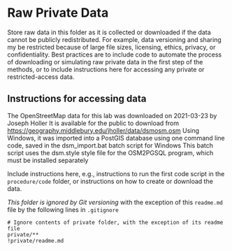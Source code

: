 # Raw Private Data

Store raw data in this folder as it is collected or downloaded if the data cannot be publicly redistributed. For example, data versioning and sharing my be restricted because of large file sizes, licensing, ethics, privacy, or confidentiality. Best practices are to include code to automate the process of downloading or simulating raw private data in the first step of the methods, or to include instructions here for accessing any private or restricted-access data.

## Instructions for accessing data


The OpenStreetMap data for this lab was downloaded on 2021-03-23 by Joseph Holler
It is available for the public to download from https://geography.middlebury.edu/jholler/data/dsmosm.osm
Using Windows, it was imported into a PostGIS database using one command line code, saved in the dsm_import.bat batch script for Windows
This batch script uses the dsm.style style file for the OSM2PGSQL program, which must be installed separately

Include instructions here, e.g., instructions to run the first code script in the `procedure/code` folder, or instructions on how to create or download the data.

*This folder is ignored by Git versioning* with the exception of this `readme.md` file by the following lines in `.gitignore`

```gitignore
# Ignore contents of private folder, with the exception of its readme file
private/**
!private/readme.md
```
